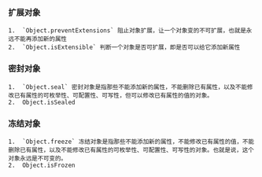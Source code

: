 ### 扩展对象

    1.  `Object.preventExtensions` 阻止对象扩展，让一个对象变的不可扩展，也就是永远不能再添加新的属性
    2.  `Object.isExtensible` 判断一个对象是否可扩展，即是否可以给它添加新属性

### 密封对象

    1.  `Object.seal` 密封对象是指那些不能添加新的属性，不能删除已有属性，以及不能修改已有属性的可枚举性、可配置性、可写性，但可以修改已有属性的值的对象。
    2.  Object.isSealed

### 冻结对象

    1.  `Object.freeze` 冻结对象是指那些不能添加新的属性，不能修改已有属性的值，不能删除已有属性，以及不能修改已有属性的可枚举性、可配置性、可写性的对象。也就是说，这个对象永远是不可变的。
    2.  Object.isFrozen
